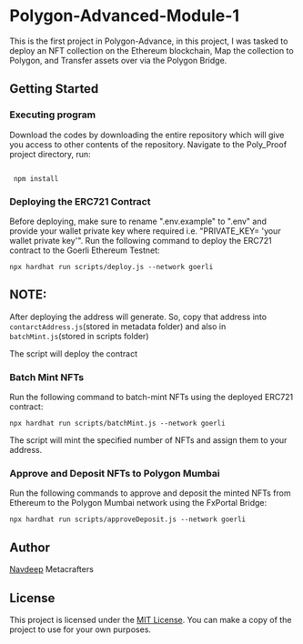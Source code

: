 # Polygon-Advanced-Module-1

This is the first project in Polygon-Advance, in this project, I was tasked to deploy an NFT collection on the Ethereum blockchain, Map the collection to Polygon, and Transfer assets over via the Polygon Bridge.

## Getting Started

### Executing program

Download the codes by downloading the entire repository which will give you access to other contents of the repository. Navigate to the Poly_Proof project directory,  run:

```shell

 npm install

```

### Deploying the ERC721 Contract

Before deploying, make sure to rename ".env.example" to ".env" and provide your wallet private key where required i.e. "PRIVATE_KEY= 'your wallet private key'". Run the following command to deploy the ERC721 contract to the Goerli Ethereum Testnet:

``` shell
npx hardhat run scripts/deploy.js --network goerli 
```
## NOTE:
After deploying the address will generate. So, copy that address into `contarctAddress.js`(stored in metadata folder) and also in `batchMint.js`(stored in scripts folder)

 
The script will deploy the contract 
### Batch Mint NFTs

Run the following command to batch-mint NFTs using the deployed ERC721 contract:

``` shell
npx hardhat run scripts/batchMint.js --network goerli
```

The script will mint the specified number of NFTs and assign them to your address.

### Approve and Deposit NFTs to Polygon Mumbai

Run the following commands to approve and deposit the minted NFTs from Ethereum to the Polygon Mumbai network using the FxPortal Bridge:

```shell
npx hardhat run scripts/approveDeposit.js --network goerli
```



## Author

[Navdeep](https://github.com/nxvtej)  Metacrafters

## License

This project is licensed under the [MIT License](LICENSE).
You can make a copy of the project to use for your own purposes.
